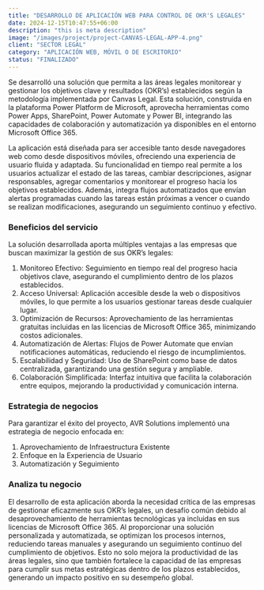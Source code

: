```yaml
---
title: "DESARROLLO DE APLICACIÓN WEB PARA CONTROL DE OKR'S LEGALES"
date: 2024-12-15T10:47:55+06:00
description: "this is meta description"
image: "/images/project/project-CANVAS-LEGAL-APP-4.png"
client: "SECTOR LEGAL"
category: "APLICACIÓN WEB, MÓVIL O DE ESCRITORIO"
status: "FINALIZADO"
---
```


Se desarrolló una solución que permita a las áreas legales monitorear y gestionar los objetivos clave y resultados (OKR’s) establecidos según la metodología implementada por Canvas Legal. Esta solución, construida en la plataforma Power Platform de Microsoft, aprovecha herramientas como Power Apps, SharePoint, Power Automate y Power BI, integrando las capacidades de colaboración y automatización ya disponibles en el entorno Microsoft Office 365.

La aplicación está diseñada para ser accesible tanto desde navegadores web como desde dispositivos móviles, ofreciendo una experiencia de usuario fluida y adaptada. Su funcionalidad en tiempo real permite a los usuarios actualizar el estado de las tareas, cambiar descripciones, asignar responsables, agregar comentarios y monitorear el progreso hacia los objetivos establecidos. Además, integra flujos automatizados que envían alertas programadas cuando las tareas están próximas a vencer o cuando se realizan modificaciones, asegurando un seguimiento continuo y efectivo.

### Beneficios del servicio

La solución desarrollada aporta múltiples ventajas a las empresas que buscan maximizar la gestión de sus OKR’s legales:

1. Monitoreo Efectivo: Seguimiento en tiempo real del progreso hacia objetivos clave, asegurando el cumplimiento dentro de los plazos establecidos.
2. Acceso Universal: Aplicación accesible desde la web o dispositivos móviles, lo que permite a los usuarios gestionar tareas desde cualquier lugar.
3. Optimización de Recursos: Aprovechamiento de las herramientas gratuitas incluidas en las licencias de Microsoft Office 365, minimizando costos adicionales.
4. Automatización de Alertas: Flujos de Power Automate que envían notificaciones automáticas, reduciendo el riesgo de incumplimientos.
5. Escalabilidad y Seguridad: Uso de SharePoint como base de datos centralizada, garantizando una gestión segura y ampliable.
6. Colaboración Simplificada: Interfaz intuitiva que facilita la colaboración entre equipos, mejorando la productividad y comunicación interna.

### Estrategia de negocios

Para garantizar el éxito del proyecto, AVR Solutions implementó una estrategia de negocio enfocada en:

1. Aprovechamiento de Infraestructura Existente
2. Enfoque en la Experiencia de Usuario
3. Automatización y Seguimiento

### Analiza tu negocio

El desarrollo de esta aplicación aborda la necesidad crítica de las empresas de gestionar eficazmente sus OKR’s legales, un desafío común debido al desaprovechamiento de herramientas tecnológicas ya incluidas en sus licencias de Microsoft Office 365. Al proporcionar una solución personalizada y automatizada, se optimizan los procesos internos, reduciendo tareas manuales y asegurando un seguimiento continuo del cumplimiento de objetivos. Esto no solo mejora la productividad de las áreas legales, sino que también fortalece la capacidad de las empresas para cumplir sus metas estratégicas dentro de los plazos establecidos, generando un impacto positivo en su desempeño global.
